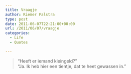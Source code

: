 ```yaml
---
title: Vraagje
author: Riemer Palstra
type: post
date: 2011-06-07T22:21:00+00:00
url: /2011/06/07/vraagje
categories:
  - Life
  - Quotes

---
```

> &#8220;Heeft er iemand kleingeld?&#8221;  
> &#8220;Ja. Ik heb hier een tientje, dat te heet gewassen in.&#8221;